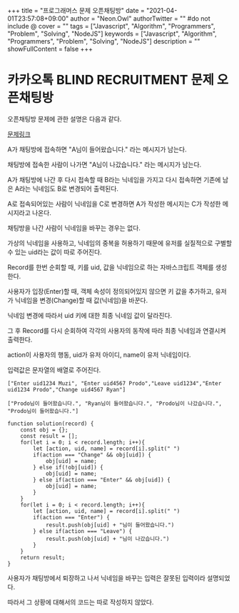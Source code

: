 +++
title = "프로그래머스 문제 오픈채팅방"
date = "2021-04-01T23:57:08+09:00"
author = "Neon.Owl"
authorTwitter = "" #do not include @
cover = ""
tags = ["Javascript", "Algorithm", "Programmers", "Problem", "Solving", "NodeJS"]
keywords = ["Javascript", "Algorithm", "Programmers", "Problem", "Solving", "NodeJS"]
description = ""
showFullContent = false
+++

# 카카오톡 BLIND RECRUITMENT 문제 오픈채팅방

오픈채팅방 문제에 관한 설명은 다음과 같다.

[문제링크](https://programmers.co.kr/learn/courses/30/lessons/42888?language=javascript)

A가 채팅방에 접속하면 "A님이 들어왔습니다." 라는 메시지가 남는다.

채팅방에 접속한 사람이 나가면 "A님이 나갔습니다." 라는 메시지가 남는다.

A가 채팅방에 나간 후 다시 접속할 때 B라는 닉네임을 가지고 다시 접속하면 기존에 남은 A라는 닉네임도 B로 변경되어 출력된다.

A로 접속되어있는 사람이 닉네임을 C로 변경하면 A가 작성한 메시지는 C가 작성한 메시지라고 나온다.

채팅방을 나간 사람이 닉네임을 바꾸는 경우는 없다.

가상의 닉네임을 사용하고, 닉네임의 중복을 허용하기 때문에 유저를 실질적으로 구별할 수 있는 uid라는 값이 따로 주어진다.

Record를 한번 순회할 때, 키를 uid, 값을 닉네임으로 하는 자바스크립트 객체를 생성한다.

사용자가 입장(Enter)할 때, 객체 속성이 정의되어있지 않으면 키 값을 추가하고, 유저가 닉네임을 변경(Change)할 때 값(닉네임)을 바꾼다.

닉네임 변경에 따라서 uid 키에 대한 최종 닉네임 값이 달라진다.

그 후 Record를 다시 순회하여 각각의 사용자의 동작에 따라 최종 닉네임과 연결시켜 출력한다.

action이 사용자의 행동, uid가 유저 아이디, name이 유저 닉네임이다.

입력값은 문자열의 배열로 주어진다.

```JS
["Enter uid1234 Muzi", "Enter uid4567 Prodo","Leave uid1234","Enter uid1234 Prodo","Change uid4567 Ryan"]
```

```JS
["Prodo님이 들어왔습니다.", "Ryan님이 들어왔습니다.", "Prodo님이 나갔습니다.", "Prodo님이 들어왔습니다."]
```

```JS
function solution(record) {
    const obj = {};
    const result = [];
    for(let i = 0; i < record.length; i++){
        let [action, uid, name] = record[i].split(" ")
        if(action === "Change" && obj[uid]) {
            obj[uid] = name;
        } else if(!obj[uid]) {
            obj[uid] = name;
        } else if(action === "Enter" && obj[uid]) {
            obj[uid] = name;
        }
    }
    for(let i = 0; i < record.length; i++){
        let [action, uid, name] = record[i].split(" ")
        if(action === "Enter") {
            result.push(obj[uid] + "님이 들어왔습니다.")
        } else if(action === "Leave") {
            result.push(obj[uid] + "님이 나갔습니다.")
        }
    }
    return result;
}
```

사용자가 채팅방에서 퇴장하고 나서 닉네임을 바꾸는 입력은 잘못된 입력이라 설명되었다.

따라서 그 상황에 대해서의 코드는 따로 작성하지 않았다.
